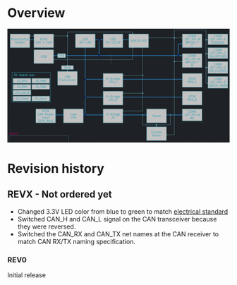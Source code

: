 # Overview

![](../../../../Pasted%20image%2020250411152422.png)

# Revision history

## REVX - Not ordered yet

- Changed 3.3V LED color from blue to green to match [electrical standard](doc/electrical/Electric%20Standard)
- Switched CAN_H and CAN_L signal on the CAN transceiver because they were reversed.
- Switched the CAN_RX and CAN_TX net names at the CAN receiver to match CAN RX/TX naming specification.

### REV0

Initial release
